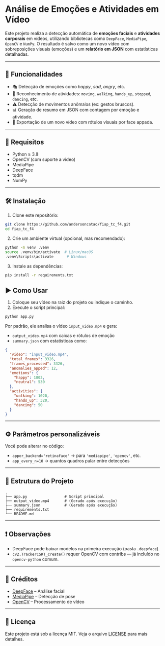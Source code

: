 # Análise de Emoções e Atividades em Vídeo

Este projeto realiza a detecção automática de **emoções faciais** e **atividades corporais** em vídeos, utilizando bibliotecas como `DeepFace`, `MediaPipe`, `OpenCV` e `NumPy`. O resultado é salvo como um novo vídeo com sobreposições visuais (emoções) e um **relatório em JSON** com estatísticas detalhadas.

---

## 📌 Funcionalidades

- 🎭 Detecção de emoções como *happy*, *sad*, *angry*, etc.
- 🕺 Reconhecimento de atividades: `moving`, `walking`, `hands_up`, `stopped`, `dancing`, etc.
- ⚠️ Detecção de movimentos anômalos (ex: gestos bruscos).
- 📊 Geração de resumo em JSON com contagem por emoção e atividade.
- 🎥 Exportação de um novo vídeo com rótulos visuais por face appada.

---

## 🧰 Requisitos

- Python ≥ 3.8  
- OpenCV (com suporte a vídeo)  
- MediaPipe  
- DeepFace  
- tqdm  
- NumPy

---

## 🛠️ Instalação

1. Clone este repositório:

```bash
git clone https://github.com/andersoncatao/fiap_tc_f4.git
cd fiap_tc_f4
```

2. Crie um ambiente virtual (opcional, mas recomendado):

```bash
python -m venv .venv
source .venv/bin/activate  # Linux/macOS
.venv\Scripts\activate      # Windows
```

3. Instale as dependências:

```bash
pip install -r requirements.txt
```

## ▶️ Como Usar

1. Coloque seu vídeo na raiz do projeto ou indique o caminho.
2. Execute o script principal:

```bash
python app.py
```

Por padrão, ele analisa o vídeo `input_video.mp4` e gera:

- `output_video.mp4` com caixas e rótulos de emoção
- `summary.json` com estatísticas como:

```json
{
  "video": "input_video.mp4",
  "total_frames": 3326,
  "frames_processed": 3326,
  "anomalies_apped": 12,
  "emotions": {
    "happy": 1003,
    "neutral": 530
  },
  "activities": {
    "walking": 1020,
    "hands_up": 320,
    "dancing": 50
  }
}
```

---

## ⚙️ Parâmetros personalizáveis

Você pode alterar no código:

- `appor_backend='retinaface'` → para `'mediapipe'`, `'opencv'`, etc.
- `app_every_n=10` → quantos quadros pular entre detecções

---

## 📂 Estrutura do Projeto

```
.
├── app.py                 # Script principal
├── output_video.mp4       # (Gerado após execução)
├── summary.json           # (Gerado após execução)
├── requirements.txt
└── README.md
```

---

## ❗ Observações

- DeepFace pode baixar modelos na primeira execução (pasta `.deepface`).
- `cv2.TrackerCSRT_create()` requer OpenCV com contribs — já incluído no `opencv-python` comum.

---

## 🧠 Créditos

- [DeepFace](https://github.com/serengil/deepface) – Análise facial
- [MediaPipe](https://google.github.io/mediapipe/) – Detecção de pose
- [OpenCV](https://opencv.org/) – Processamento de vídeo

---

## 📜 Licença

Este projeto está sob a licença MIT. Veja o arquivo [LICENSE](LICENSE) para mais detalhes.
